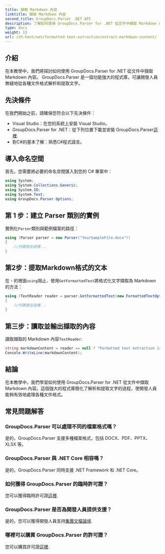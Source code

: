 ```yaml
---
title: 擷取 Markdown 內容
linktitle: 擷取 Markdown 內容
second_title: GroupDocs.Parser .NET API
description: 了解如何使用 GroupDocs.Parser for .NET 從文件中擷取 Markdown 內容。本教程提供了無縫文字擷取的逐步說明。
type: docs
weight: 13
url: /zh-hant/net/formatted-text-extraction/extract-markdown-content/
---
```

## 介紹
在本教學中，我們將探討如何使用 GroupDocs.Parser for .NET 從文件中擷取 Markdown 內容。 GroupDocs.Parser 是一個功能強大的程式庫，可讓開發人員無縫地從各種文件格式解析和提取文字。
## 先決條件
在我們開始之前，請確保您符合以下先決條件：
- Visual Studio：在您的系統上安裝 Visual Studio。
-  GroupDocs.Parser for .NET：從下列位置下載並安裝 GroupDocs.Parser[這裡](https://releases.groupdocs.com/parser/net/).
- 對C#的基本了解：熟悉C#程式語言。

## 導入命名空間
首先，您需要將必要的命名空間匯入到您的 C# 專案中：
```csharp
using System;
using System.Collections.Generic;
using System.IO;
using System.Text;
using GroupDocs.Parser.Options;
```
## 第 1 步：建立 Parser 類別的實例
實例化`Parser`類別與範例檔案的路徑：
```csharp
using (Parser parser = new Parser("YourSampleFile.docx"))
{
    //代碼放在這裡...
}
```
## 第2步：提取Markdown格式的文本
在 - 的裡面`using`阻止、使用`GetFormattedText`將格式化文字擷取為 Markdown 的方法：
```csharp
using (TextReader reader = parser.GetFormattedText(new FormattedTextOptions(FormattedTextMode.Markdown)))
{
    //代碼放在這裡...
}
```
## 第三步：讀取並輸出擷取的內容
讀取擷取的 Markdown 內容`TextReader`:
```csharp
string markdownContent = reader == null ? "Formatted text extraction isn't supported" : reader.ReadToEnd();
Console.WriteLine(markdownContent);
```

## 結論
在本教學中，我們學習如何使用 GroupDocs.Parser for .NET 從文件中擷取 Markdown 內容。這個強大的程式庫簡化了解析和提取文字的過程，使開發人員能夠有效地處理各種文件格式。
## 常見問題解答
### GroupDocs.Parser 可以處理不同的檔案格式嗎？
是的，GroupDocs.Parser 支援多種檔案格式，包括 DOCX、PDF、PPTX、XLSX 等。
### GroupDocs.Parser 與 .NET Core 相容嗎？
是的，GroupDocs.Parser 同時支援 .NET Framework 和 .NET Core。
### 如何獲得 GroupDocs.Parser 的臨時許可證？
您可以獲得臨時許可證[這裡](https://purchase.groupdocs.com/temporary-license/).
### GroupDocs.Parser 是否為開發人員提供支援？
是的，您可以獲得開發人員支持[集團文檔論壇](https://forum.groupdocs.com/c/parser/17).
### 哪裡可以購買 GroupDocs.Parser 的許可證？
您可以購買許可證[這裡](https://purchase.groupdocs.com/buy).